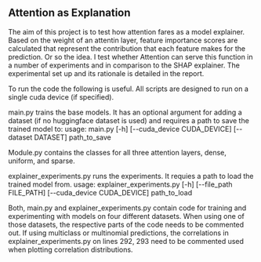 ## Attention as Explanation

The aim of this project is to test how attention fares as a model explainer. Based on the weight of an attentin layer, feature importance scores are calculated that represent the contribution that each feature makes for the prediction. Or so the idea. I test whether Attention can serve this function in a number of experiments and in comparison to the SHAP explainer. The experimental set up and its rationale is detailed in the report. 

To run the code the following is useful. All scripts are designed to run on a single cuda device (if specified). 

main.py trains the base models. It has an optional argument for adding a dataset (if no huggingface dataset is used) and requires a path to save the trained model to: 
usage: main.py [-h] [--cuda_device CUDA_DEVICE] [--dataset DATASET]
               path_to_save
               
Module.py contains the classes for all three attention layers, dense, uniform, and sparse. 

explainer_experiments.py runs the experiments. It requies a path to load the trained model from. 
usage: explainer_experiments.py [-h] [--file_path FILE_PATH]
                                [--cuda_device CUDA_DEVICE]
                                path_to_load

Both, main.py and explainer_experiments.py contain code for training and experimenting with models on four different datasets. When using one of those datasets, the respective parts of the code needs to be commented out. If using multiclass or multinomial predictions, the correlations in explainer_experiments.py on lines 292, 293 need to be commented used when plotting correlation distributions.  
